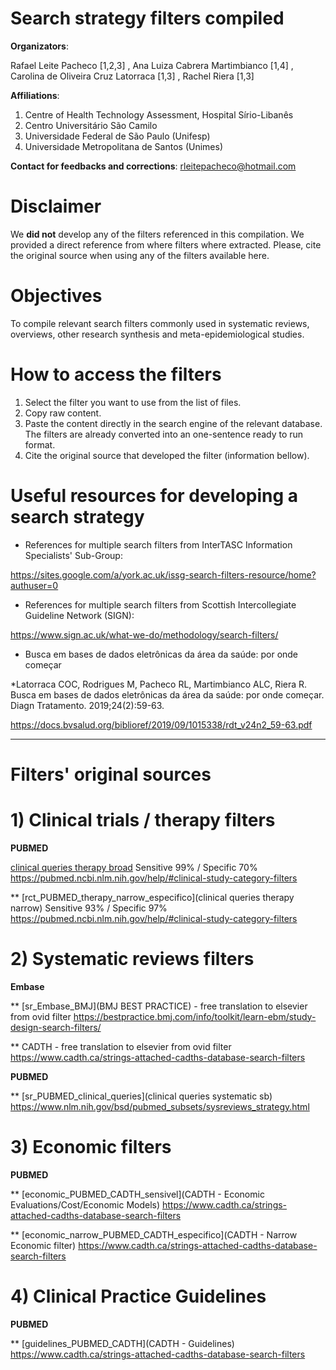 # Search strategy filters compiled

**Organizators**: 

Rafael Leite Pacheco [1,2,3] , Ana Luiza Cabrera Martimbianco [1,4] , Carolina de Oliveira Cruz Latorraca [1,3] , Rachel Riera [1,3]

**Affiliations**: 
1) Centre of Health Technology Assessment, Hospital Sírio-Libanês
2) Centro Universitário São Camilo
3) Universidade Federal de São Paulo (Unifesp)
4) Universidade Metropolitana de Santos (Unimes)

**Contact for feedbacks and corrections**: rleitepacheco@hotmail.com

# Disclaimer

We **did not** develop any of the filters referenced in this compilation. We provided a direct reference from where filters where extracted. Please, cite the original source when using any of the filters available here.

# Objectives

To compile relevant search filters commonly used in systematic reviews, overviews, other research synthesis and meta-epidemiological studies. 

# How to access the filters
1) Select the filter you want to use from the list of files.
2) Copy raw content. 
3) Paste the content directly in the search engine of the relevant database. The filters are already converted into an one-sentence ready to run format.
4) Cite the original source that developed the filter (information bellow).

# Useful resources for developing a search strategy

* References for multiple search filters from InterTASC Information Specialists' Sub-Group:

https://sites.google.com/a/york.ac.uk/issg-search-filters-resource/home?authuser=0


* References for multiple search filters from Scottish Intercollegiate Guideline Network (SIGN):

https://www.sign.ac.uk/what-we-do/methodology/search-filters/

* Busca em bases de dados eletrônicas da área da saúde: por onde começar

*Latorraca COC, Rodrigues M, Pacheco RL, Martimbianco ALC, Riera R. Busca em bases de dados eletrônicas da área da saúde: por onde começar. Diagn Tratamento. 2019;24(2):59-63.

https://docs.bvsalud.org/biblioref/2019/09/1015338/rdt_v24n2_59-63.pdf

------------------------------------------------------------------------------------------------------------------------------------------------------------
# Filters' original sources

# 1) Clinical trials / therapy filters

**PUBMED**

[clinical queries therapy broad](rct_PUBMED_therapy_broad_sensivel) Sensitive 99% / Specific 70% https://pubmed.ncbi.nlm.nih.gov/help/#clinical-study-category-filters

** [rct_PUBMED_therapy_narrow_especifico](clinical queries therapy narrow) Sensitive 93% / Specific 97% https://pubmed.ncbi.nlm.nih.gov/help/#clinical-study-category-filters


# 2) Systematic reviews filters

**Embase**

** [sr_Embase_BMJ](BMJ BEST PRACTICE) - free translation to elsevier from ovid filter https://bestpractice.bmj.com/info/toolkit/learn-ebm/study-design-search-filters/

** CADTH - free translation to elsevier from ovid filter https://www.cadth.ca/strings-attached-cadths-database-search-filters

**PUBMED**

** [sr_PUBMED_clinical_queries](clinical queries systematic sb)  https://www.nlm.nih.gov/bsd/pubmed_subsets/sysreviews_strategy.html

# 3) Economic filters

**PUBMED**

** [economic_PUBMED_CADTH_sensivel](CADTH - Economic Evaluations/Cost/Economic Models) https://www.cadth.ca/strings-attached-cadths-database-search-filters

** [economic_narrow_PUBMED_CADTH_especifico](CADTH - Narrow Economic filter) https://www.cadth.ca/strings-attached-cadths-database-search-filters

# 4) Clinical Practice Guidelines

**PUBMED**

** [guidelines_PUBMED_CADTH](CADTH - Guidelines) https://www.cadth.ca/strings-attached-cadths-database-search-filters
